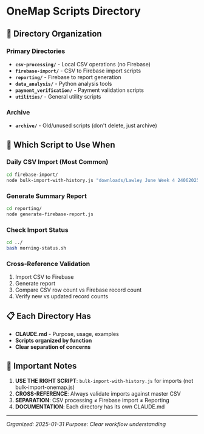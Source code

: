 # OneMap Scripts Directory

## 📁 Directory Organization

### Primary Directories
- **`csv-processing/`** - Local CSV operations (no Firebase)
- **`firebase-import/`** - CSV to Firebase import scripts
- **`reporting/`** - Firebase to report generation
- **`data_analysis/`** - Python analysis tools
- **`payment_verification/`** - Payment validation scripts
- **`utilities/`** - General utility scripts

### Archive
- **`archive/`** - Old/unused scripts (don't delete, just archive)

## 🎯 Which Script to Use When

### Daily CSV Import (Most Common)
```bash
cd firebase-import/
node bulk-import-with-history.js "downloads/Lawley June Week 4 24062025.csv"
```

### Generate Summary Report
```bash
cd reporting/
node generate-firebase-report.js
```

### Check Import Status
```bash
cd ../
bash morning-status.sh
```

### Cross-Reference Validation
1. Import CSV to Firebase
2. Generate report
3. Compare CSV row count vs Firebase record count
4. Verify new vs updated record counts

## 📋 Each Directory Has

- **CLAUDE.md** - Purpose, usage, examples
- **Scripts organized by function**
- **Clear separation of concerns**

## 🚨 Important Notes

1. **USE THE RIGHT SCRIPT**: `bulk-import-with-history.js` for imports (not bulk-import-onemap.js)
2. **CROSS-REFERENCE**: Always validate imports against master CSV
3. **SEPARATION**: CSV processing ≠ Firebase import ≠ Reporting
4. **DOCUMENTATION**: Each directory has its own CLAUDE.md

---
*Organized: 2025-01-31*
*Purpose: Clear workflow understanding*